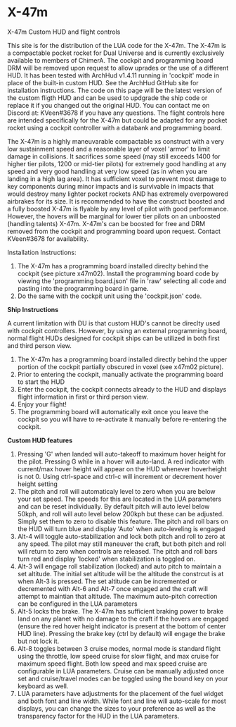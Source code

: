 # X-47m
X-47m Custom HUD and flight controls 

This site is for the distribution of the LUA code for the X-47m. The X-47m is a compactable pocket rocket for Dual Universe and is currently exclusively available to members of ChimerA. The cockpit and programming board DRM will be removed upon request to allow uprades or the use of a different HUD. It has been tested with ArchHud v1.4.11 running in 'cockpit' mode in place of the built-in custom HUD. See the ArchHud GitHub site for installation instructions. The code on this page will be the latest version of the custom fligth HUD and can be used to updgrade the ship code or replace it if you changed out the original HUD.  You can contact me on Discord at: KVeen#3678 if you have any questions. The flight controls here are intended specifically for the X-47m but could be adapted for any pocket rocket using a cockpit controller with a databank and programming board.

The X-47m is a highly maneuvarable compactable xs construct with a very low sustainment speed and a reasonable layer of voxel 'armor' to limit damage in collisions. It sacrifices some speed (may still exceeds 1400 for higher tier pilots, 1200 or mid-tier pilots) for extremely good handling at any speed and very good handling at very low speed (as in when you are landing in a high lag area). It has sufficient voxel to prevent most damage to key components during minor impacts and is survivable in impacts that would destroy many lighter pocket rockets AND has extremely overpowered airbrakes for its size. It is recommended to have the construct boosted and a fully boosted X-47m is flyable by any level of pilot with good performance. However, the hovers will be marginal for lower tier pilots on an unboosted (handling talents) X-47m. X-47m's can be boosted for free and DRM removed from the cockpit and programming board upon request. Contact KVeen#3678 for availability. 

Installation Instructions:
1) The X-47m has a programming board installed direclty behind the cockpit (see picture x47m02). Install the programming board code by viewing the 'programming board.json' file in 'raw' selecting all code and pasting into the programming board in game.
2) Do the same with the cockpit unit using the 'cockpit.json' code.

**Ship Instructions**

A current limitation with DU is that custom HUD's cannot be direclty used with cockpit controllers. However, by using an external programming board, normal flight HUDs designed for cockpit ships can be utilized in both first and third person view.

  1) The X-47m has a programming board installed directly behind the upper portion of the cockpit partially obscured in voxel (see x47m02 picture). 
  2) Prior to entering the cockpit, manually activate the programming board to start the HUD
  3) Enter the cockpit, the cockpit connects already to the HUD and displays flight information in first or third person view.
  4) Enjoy your flight!
  5) The programming board will automatically exit once you leave the cockpit so you will have to re-activate it manually before re-entering the cockpit.


**Custom HUD features**

  1) Pressing 'G' when landed will auto-takeoff to maximum hover height for the pilot. Pressing G while in a hover will auto-land. A red indicator with current/max hover height will appear on the HUD whenever hoverheight is not 0. Using ctrl-space and ctrl-c will increment or decrement hover height setting
  2) The pitch and roll will automaticaly level to zero when you are below your set speed. The speeds for this are located in the LUA parameters and can be reset individually. By default pitch will auto level below 50kph, and roll will auto level below 200kph but these can be adjusted. Simply set them to zero to disable this feature. The pitch and roll bars on the HUD will turn blue and display 'Auto' when auto-leveling is engaged
  3) Alt-4 will toggle auto-stabilization and lock both pitch and roll to zero at any speed. The pilot may still maneuver the craft, but both pitch and roll will return to zero when controls are released. The pitch and roll bars turn red and display 'locked' when stabilization is toggled on.
  4) Alt-3 will engage roll stabilization (locked) and auto pitch to maintain a set altitude. The initial set altitude will be the altitude the constrcut is at when Alt-3 is pressed. The set altitude can be incremented or decremented with Alt-6 and Alt-7 once engaged and the craft will attempt to maintian that altitude. The maximum auto-pitch correction can be configured in the LUA parameters
  5) Alt-5 locks the brake. The X-47m has sufficient braking power to brake land on any planet with no damage to the craft if the hovers are engaged (ensure the red hover height indicator is present at the bottom of center HUD line). Pressing the brake key (ctrl by default) will engage the brake but not lock it.
  6) Alt-8 toggles between 3 cruise modes, normal mode is standard flight using the throttle, low speed cruise for slow flight, and max cruise for maximum speed flight. Both low speed and max speed cruise are configurable in LUA parameters. Cruise can be manually adjusted once set and cruise/travel modes can be toggled using the bound key on your keyboard as well.
  7) LUA parameters have adjustments for the placement of the fuel widget and both font and line width. While font and line will auto-scale for most displays, you can change the sizes to your preference as well as the transparency factor for the HUD in the LUA parameters.
